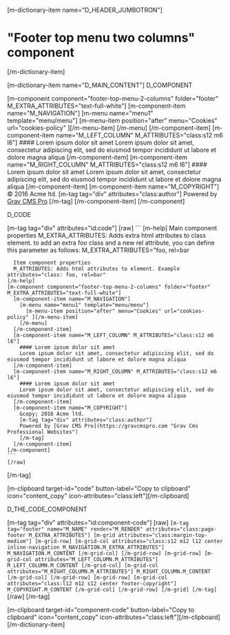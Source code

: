 [m-dictionary-item name="D_HEADER_JUMBOTRON"]
  # "Footer top menu two columns" component
[/m-dictionary-item]

[m-dictionary-item name="D_MAIN_CONTENT"]
  D_COMPONENT

  [m-component component="footer-top-menu-2-columns" folder="footer" M_EXTRA_ATTRIBUTES="text-full-white"]
    [m-component-item name="M_NAVIGATION"]
      [m-menu name="menu1" template="menu/menu"]
        [m-menu-item position="after" menu="Cookies" url="cookies-policy" ][/m-menu-item]
      [/m-menu]
    [/m-component-item]
    [m-component-item name="M_LEFT_COLUMN" M_ATTRIBUTES="class:s12 m6 l6"]
      #### Lorem ipsum dolor sit amet
      Lorem ipsum dolor sit amet, consectetur adipiscing elit, sed do eiusmod tempor incididunt ut labore et dolore magna aliqua
    [/m-component-item]
    [m-component-item name="M_RIGHT_COLUMN" M_ATTRIBUTES="class:s12 m6 l6"]
      #### Lorem ipsum dolor sit amet
      Lorem ipsum dolor sit amet, consectetur adipiscing elit, sed do eiusmod tempor incididunt ut labore et dolore magna aliqua
    [/m-component-item]
    [m-component-item name="M_COPYRIGHT"]
      &copy; 2016 Acme ltd.
      [m-tag tag="div" attributes="class:author"]
      Powered by [Grav CMS Pro](https://gravcmspro.com "Grav Cms Professional Websites")
      [/m-tag]
    [/m-component-item]
  [/m-component]  

  D_CODE

  [m-tag tag="div" attributes="id:code"]
    [raw]
    ```
    [m-help]
      Main component properties
      M_EXTRA_ATTRIBUTES: Adds extra html attributes to class element. to add an extra foo class and a new rel attribute, you can define this parameter as follows: M_EXTRA_ATTRIBUTES="foo, rel=bar

      Item component properties
      M_ATTRIBUTES: Adds html attributes to element. Example attributes="class: foo, rel=bar"
    [/m-help]
    [m-component component="footer-top-menu-2-columns" folder="footer" M_EXTRA_ATTRIBUTES="text-full-white"]
      [m-component-item name="M_NAVIGATION"]
        [m-menu name="menu1" template="menu/menu"]
          [m-menu-item position="after" menu="Cookies" url="cookies-policy" ][/m-menu-item]
        [/m-menu]
      [/m-component-item]
      [m-component-item name="M_LEFT_COLUMN" M_ATTRIBUTES="class:s12 m6 l6"]
        #### Lorem ipsum dolor sit amet
        Lorem ipsum dolor sit amet, consectetur adipiscing elit, sed do eiusmod tempor incididunt ut labore et dolore magna aliqua
      [/m-component-item]
      [m-component-item name="M_RIGHT_COLUMN" M_ATTRIBUTES="class:s12 m6 l6"]
        #### Lorem ipsum dolor sit amet
        Lorem ipsum dolor sit amet, consectetur adipiscing elit, sed do eiusmod tempor incididunt ut labore et dolore magna aliqua
      [/m-component-item]
      [m-component-item name="M_COPYRIGHT"]
        &copy; 2016 Acme ltd.
        [m-tag tag="div" attributes="class:author"]
        Powered by [Grav CMS Pro](https://gravcmspro.com "Grav Cms Professional Websites")
        [/m-tag]
      [/m-component-item]
    [/m-component]  
    ```
    [/raw]
  [/m-tag]  

  [m-clipboard target-id="code" button-label="Copy to clipboard" icon="content_copy" icon-attributes="class:left"][/m-clipboard]

  D_THE_CODE_COMPONENT

  [m-tag tag="div" attributes="id:component-code"]
    [raw]
    ```
    [m-tag tag="footer" name="M_NAME" render="M_RENDER" attributes="class:page-footer M_EXTRA_ATTRIBUTES"]
      [m-grid attributes="class:margin-top-medium"]
        [m-grid-row]
          [m-grid-col attributes="class:s12 m12 l12 center inline-navigation M_NAVIGATION.M_EXTRA_ATTRIBUTES"]
            M_NAVIGATION.M_CONTENT
          [/m-grid-col]
        [/m-grid-row]
        [m-grid-row]
          [m-grid-col attributes="M_LEFT_COLUMN.M_ATTRIBUTES"]
            M_LEFT_COLUMN.M_CONTENT
          [/m-grid-col]
          [m-grid-col attributes="M_RIGHT_COLUMN.M_ATTRIBUTES"]
            M_RIGHT_COLUMN.M_CONTENT
          [/m-grid-col]
        [/m-grid-row]
        [m-grid-row]
          [m-grid-col attributes="class:l12 m12 s12 center footer-copyright"]
            M_COPYRIGHT.M_CONTENT
          [/m-grid-col]
        [/m-grid-row]
      [/m-grid]
    [/m-tag]
    ```
    [/raw]
  [/m-tag]  

  [m-clipboard target-id="component-code" button-label="Copy to clipboard" icon="content_copy" icon-attributes="class:left"][/m-clipboard]
[/m-dictionary-item]
